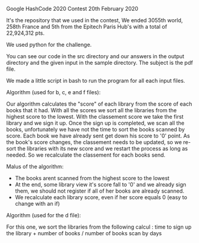 Google HashCode 2020 Contest 20th February 2020

It's the repository that we used in the contest,
We ended 3055th world, 258th France and 5th from the Epitech Paris Hub's with a total of 22,924,312 pts.

We used python for the challenge.

You can see our code in the src directory and our answers in the output directory and the given input in the sample directory.
The subject is the pdf file.

We made a little script in bash to run the program for all each input files.

Algorithm (used for b, c, e and f files):

Our algorithm calculates the "score" of each library from the score of each books that it had.
With all the scores we sort all the libraries from the highest score to the lowest.
With the classement score we take the first library and we sign it up.
Once the sign up is completed, we scan all the books, unfortunately we have not the time to sort the books scanned by score.
Each book we have already sent get down his score to '0' point.
As the book's score changes, the classement needs to be updated, so we re-sort the libraries with its new score and we restart the process as long as needed.
So we recalculate the classement for each books send.

Malus of the algorithm:

- The books arent scanned from the highest score to the lowest
- At the end, some library view it's score fall to '0' and we already sign them, we should not register if all of her books are already scanned.
- We recalculate each library score, even if her score equals 0 (easy to change with an if)

Algorithm (used for the d file):

For this one, we sort the libraries from the following calcul :
    time to sign up the library + number of books / number of books scan by days